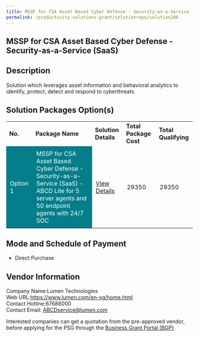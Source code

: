 ```yaml
---
title: MSSP for CSA Asset Based Cyber Defense - Security-as-a-Service (SaaS)
permalink: /productivity-solutions-grant/solutionrepo/solution286
---
```


## MSSP for CSA Asset Based Cyber Defense - Security-as-a-Service (SaaS)

## Description

Solution which leverages asset information and behavioral analytics to identify, protect, detect and respond to cyberthreats.

## Solution Packages Option(s)

<table>
<tr>
<td><b>No.</b></td>
<td><b>Package Name</b></td>
<td><b>Solution Details</b></td>
<td><b>Total Package Cost</b></td>
<td><b>Total Qualifying</b></td>
</tr>
<tr>
<td style='padding: 10px; background-color: #037E8A; color: #FFFFFF;'>Option 1</td>
<td style='padding: 10px; background-color: #037E8A; color: #FFFFFF;'>MSSP for CSA Asset Based Cyber Defense - Security-as-a-Service (SaaS) - ABCD Lite for 5 server agents and 50 endpoint agents with 24/7 SOC</td>
<td style='padding: 10px;'><a href='https://www.gobusiness.gov.sg/images/psg/Desensitised_Lumen_Tech_Annex_3_CR_wef_14_Oct_21_Part_5.pdf' target='_blank'>View Details</a></td>
<td style='padding: 10px;'>29350</td>
<td style='padding: 10px;'>29350</td>
</tr>
</table>

## Mode and Schedule of Payment

 - Direct Purchase

## Vendor Information

 Company Name:Lumen Technologies<br>Web URL:https://www.lumen.com/en-sg/home.html<br>Contact Hotline:67688000<br>Contact Email: ABCDservice@lumen.com<br>

Interested companies can get a quotation from the pre-approved vendor, before applying for the PSG through the <a href='https://www.businessgrants.gov.sg/' target='_blank' rel='noopener'>Business Grant Portal (BGP)</a>.

<script src="/jquery/resize-tables.js"></script>
